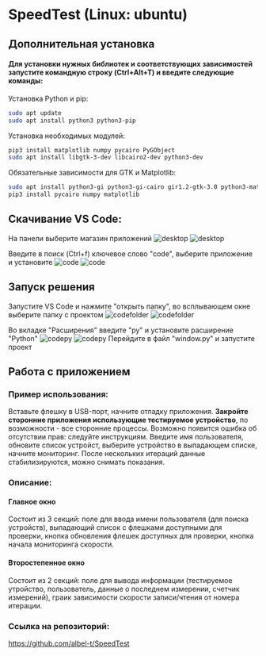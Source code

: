 # SpeedTest (Linux: ubuntu)
##  Дополнительная установка

#### Для установки нужных библиотек и соответствующих зависимостей запустите командную строку (Ctrl+Alt+T) и введите следующие команды:
Установка Python и pip:
```bash
sudo apt update
sudo apt install python3 python3-pip
```


Установка необходимых модулей:
```bash
pip3 install matplotlib numpy pycairo PyGObject
sudo apt install libgtk-3-dev libcairo2-dev python3-dev
```

Обязательные зависимости для GTK и Matplotlib:
```bash
sudo apt install python3-gi python3-gi-cairo gir1.2-gtk-3.0 python3-matplotlib libcairo2-dev
pip3 install pycairo numpy matplotlib
```
##  Скачивание VS Code:

На панели выберите магазин приложений
![desktop](https://github.com/albel-t/SpeedTest/blob/main/desktop.png)
![desktop](desktop.png)


Введите в поиск (Ctrl+f) ключевое слово "code", выберите приложение и установите
![code](https://github.com/albel-t/SpeedTest/blob/main/code.png)
![code](code.png)

##  Запуск решения

Запустите VS Code и нажмите "открыть папку", во всплывающем окне выберите папку с проектом
![codefolder](https://github.com/albel-t/SpeedTest/blob/main/codefolder.png)
![codefolder](codefolder.png)

Во вкладке "Расширения" введите "py" и установите расширение "Python"
![codepy](https://github.com/albel-t/SpeedTest/blob/main/codepy.png)
![codepy](codepy.png)
Перейдите в файл "window.py" и запустите проект


## Работа с приложением
### Пример использования:
Вставьте флешку в USB-порт, начните отладку приложения. **Закройте сторонние приложения использующие тестируемое устройство**, по возможности - все сторонние процессы. Возможно появится ошибка об отсутствии прав: следуйте инструкциям. Введите имя пользователя, обновите список устройст, выберите устройство в выпадающем списке, начните мониторинг. После нескольких итераций данные стабилизируются, можно снимать показания. 

### Описание:
#### Главное окно
Состоит из 3 секций: поле для ввода имени пользователя (для поиска устройств), выпадающий список с флешками доступными для проверки, кнопка обновления флешек доступных для проверки, кнопка начала мониторинга скорости.
#### Второстепенное окно
Состоит из 2 секций: поле для вывода информации (тестируемое утройство, пользователь, данные о последнем измерении, счетчик измерений), граик зависимости скорости записи/чтения от номера итерации.
### Ссылка на репозиторий:
https://github.com/albel-t/SpeedTest



















